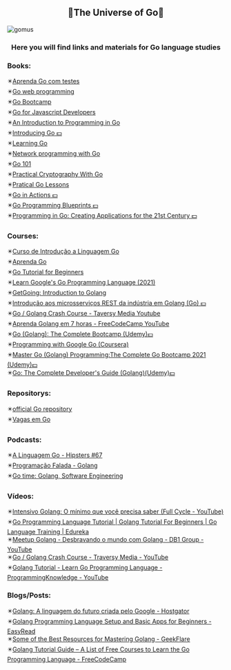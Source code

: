 <h2 align="center">🔹The Universe of Go🔹</h2>

![gomus](https://user-images.githubusercontent.com/79488448/137652984-e457092d-36b6-486f-8485-2b5dff5bd31b.png)
<h3 align="center">Here you will find links and materials for Go language studies</h3>

<h3>Books:</h3>
✴️<a href="https://larien.gitbook.io/aprenda-go-com-testes/">Aprenda Go com testes</a><br>
✴️<a href="https://livebook.manning.com/book/go-web-programming/preface/">Go web programming</a><br>
✴️<a href="http://www.golangbootcamp.com/book">Go Bootcamp</a><br>
✴️<a href="http://www.pazams.com/Go-for-Javascript-Developers/">Go for Javascript Developers</a><br>
✴️<a href="https://www.golang-book.com/books/intro">An Introduction to Programming in Go</a><br>
✴️<a href="https://www.oreilly.com/library/view/introducing-go/9781491941997/">Introducing Go 💵</a><br>
✴️<a href="https://www.miek.nl/go/">Learning Go</a><br>
✴️<a href="https://jan.newmarch.name/go/">Network programming with Go</a><br>
✴️<a href="https://go101.org/article/101.html">Go 101</a><br>
✴️<a href="https://leanpub.com/gocrypto/read">Practical Cryptography With Go</a><br>
✴️<a href="https://www.practical-go-lessons.com/">Pratical Go Lessons</a><br>
✴️<a href="https://www.manning.com/books/go-in-action">Go in Actions 💵</a><br>
✴️<a href="https://www.packtpub.com/product/go-programming-blueprints-second-edition/9781786468949">Go Programming Blueprints 💵</a><br>
✴️<a href="https://www.informit.com/store/programming-in-go-creating-applications-for-the-21st-9780321774637">Programming in Go: Creating Applications for the 21st Century 💵</a><br>

<h3>Courses:</h3>
✴️<a href="https://www.cursou.com.br/informatica/curso-de-introducao-a-linguagem-go-golang/#player">Curso de Introdução a Linguagem Go</a><br>
✴️<a href="https://youtube.com/playlist?list=PLCKpcjBB_VlBsxJ9IseNxFllf-UFEXOdg">Aprenda Go </a><br>
✴️<a href="https://www.youtube.com/playlist?list=PL4cUxeGkcC9gC88BEo9czgyS72A3doDeM">Go Tutorial for Beginners</a><br>
✴️<a href="https://www.youtube.com/watch?v=Zhq4O7vEqq8&ab_channel=ProgrammingKnowledge">Learn Google's Go Programming Language (2021)</a><br>
✴️<a href="https://click.linksynergy.com/deeplink?id=JVFxdTr9V80&mid=39197&murl=https://www.udemy.com/course/getgoing/">GetGoing: Introduction to Golang</a><br>
✴️<a href="https://click.linksynergy.com/deeplink?id=JVFxdTr9V80&mid=39197&murl=https://www.udemy.com/course/golang-the-ultimate-guide-to-microservices-in-go-part-1/">Introdução aos microsserviços REST da indústria em Golang (Go) 💵</a><br>
✴️<a href="https://www.youtube.com/watch?v=SqrbIlUwR0U&ab_channel=TraversyMedia">Go / Golang Crash Course - Taversy Media Youtube</a><br>
✴️<a href="https://www.youtube.com/watch?v=YS4e4q9oBaU">Aprenda Golang em 7 horas - FreeCodeCamp YouTube</a><br>
✴️<a href="https://click.linksynergy.com/deeplink?id=JVFxdTr9V80&mid=39197&murl=https://www.udemy.com/course/learn-go-the-complete-bootcamp-course-golang/">Go (Golang): The Complete Bootcamp (Udemy)💵</a><br>
✴️<a href="https://www.coursera.org/specializations/google-golang?ranMID=40328&ranEAID=JVFxdTr9V80&ranSiteID=JVFxdTr9V80-E80mvAuOpfxjcCaWZTnS2w&siteID=JVFxdTr9V80-E80mvAuOpfxjcCaWZTnS2w&utm_content=10&utm_medium=partners&utm_source=linkshare&utm_campaign=JVFxdTr9V80">Programming with Google Go (Coursera)
</a><br>
✴️<a href="https://www.udemy.com/course/master-go-programming-complete-golang-bootcamp/?ranMID=39197&ranEAID=JVFxdTr9V80&ranSiteID=JVFxdTr9V80-yHsXB4gkA3YfGPX2Y3tv2A&LSNPUBID=JVFxdTr9V80&utm_source=aff-campaign&utm_medium=udemyads">Master Go (Golang) Programming:The Complete Go Bootcamp 2021 (Udemy)💵</a><br>
✴️<a href="https://www.udemy.com/course/go-the-complete-developers-guide/?ranMID=39197&ranEAID=JVFxdTr9V80&ranSiteID=JVFxdTr9V80-1_7YiIDpUd7aJoDkSOBiNA&utm_source=aff-campaign&LSNPUBID=JVFxdTr9V80&utm_medium=udemyads">Go: The Complete Developer's Guide (Golang)(Udemy)💵</a><br>

<h3>Repositorys:</h3>
✴️<a href="https://github.com/golang">official Go repository</a><br>
✴️<a href="https://github.com/Gommunity/vagas/issues">Vagas em Go</a>

<h3>Podcasts:</h3>
✴️<a href="https://open.spotify.com/episode/2ty93hIKemSXfdFEnm9m4g?si=bgBPyon7ToKEGqT8WSVijA&utm_source=copy-link">A Linguagem Go - Hipsters #67</a><br>
✴️<a href="https://open.spotify.com/episode/33DbkNQBUX17RuWfMHlg7d?si=1wFdW_6aQr-E9PEf8zqAGg&utm_source=copy-link">Programação Falada - Golang</a><br>
✴️<a href="https://open.spotify.com/show/2cKdcxETn7jDp7uJCwqmSE?si=MJLtjk_wTP69_lakaek_SQ&utm_source=copy-link">Go time: Golang, Software Engineering</a><br>

<h3>Vídeos:</h3>
✴️<a href="https://www.youtube.com/watch?v=ye6vpu4tCaE&ab_channel=FullCycle">Intensivo Golang: O mínimo que você precisa saber (Full Cycle - YouTube)</a><br>
✴️<a href="https://www.youtube.com/watch?v=Q0sKAMal4WQ&ab_channel=edureka%21">Go Programming Language Tutorial | Golang Tutorial For Beginners | Go Language Training | Edureka</a><br>
✴️<a href="https://www.youtube.com/watch?v=gYthswsFlyU&ab_channel=DB1Group">Meetup Golang - Desbravando o mundo com Golang - DB1 Group - YouTube</a><br>
✴️<a href="https://www.youtube.com/watch?v=SqrbIlUwR0U&ab_channel=TraversyMedia">Go / Golang Crash Course - Traversy Media - YouTube</a><br>
✴️<a href="https://www.youtube.com/watch?v=RhBXMnJHdZw&ab_channel=ProgrammingKnowledge">Golang Tutorial - Learn Go Programming Language - ProgrammingKnowledge - YouTube</a><br>

<h3>Blogs/Posts:</h3>
✴️<a href="https://www.hostgator.com.br/blog/golang-a-linguagem-do-futuro-criada-pelo-google/">Golang: A linguagem do futuro criada pelo Google - Hostgator</a><br>
✴️<a href="https://medium.com/easyread/golang-programming-language-setup-and-basic-apps-for-beginners-bfec3960fb7d">Golang Programming Language Setup and Basic Apps for Beginners - EasyRead</a><br>
✴️<a href="https://geekflare.com/learn-golang/">Some of the Best Resources for Mastering Golang - GeekFlare</a><br>
✴️<a href="https://www.freecodecamp.org/news/golang-tutorial-list-free-courses-learn-go-programming-language/">Golang Tutorial Guide – A List of Free Courses to Learn the Go Programming Language - FreeCodeCamp</a><br>
